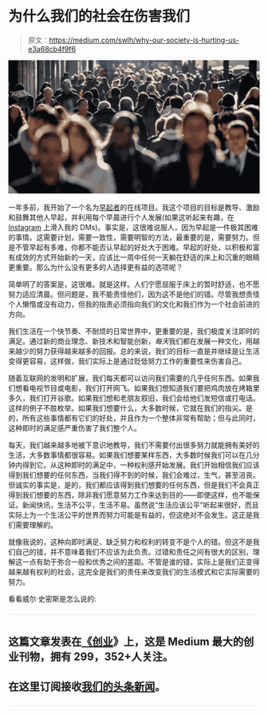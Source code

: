 # 为什么我们的社会在伤害我们

> 原文：<https://medium.com/swlh/why-our-society-is-hurting-us-e3a68cb4f9f6>

![](img/606c7da624162ebb66ba6e9511d5c0c7.png)

一年多前，我开始了一个名为[早起者](http://earlyrisersmovement.com)的在线项目。我这个项目的目标是教导、激励和鼓舞其他人早起，并利用每个早晨进行个人发展(如果这听起来有趣，在 [Instagram](http://instagram.com/earlyrisersmovement) 上滑入我的 DMs)。事实是，这很难说服人，因为早起是一件极其困难的事情。这需要计划，需要一致性，需要明智的方法，最重要的是，需要努力。但是不管早起有多难，你都不能否认早起的好处大于困难。早起的好处，以积极和富有成效的方式开始新的一天，应该比一周中任何一天躺在舒适的床上和沉重的眼睛更重要。那么为什么没有更多的人选择更有益的选项呢？

简单明了的答案是，这很难。就是这样。人们宁愿屈服于床上的暂时舒适，也不愿努力适应清晨。但问题是，我不能责怪他们，因为这不是他们的错。尽管我想责怪个人懒惰或没有动力，但我的指责必须指向我们的文化和我们作为一个社会前进的方向。

我们生活在一个快节奏、不耐烦的日常世界中，更重要的是，我们极度关注即时的满足。通过新的商业理念、新技术和智能创新，*每天*我们都在发展一种文化，用越来越少的努力获得越来越多的回报。总的来说，我们的目标一直是并继续是让生活变得更容易，这样做，我们实际上是通过贬低努力工作的重要性来伤害自己。

随着互联网的发明和扩展，我们每天都可以访问我们需要的几乎任何东西。如果我们想看电视节目或电影，我们打开网飞。如果我们想知道我们要把鸡肉放在烤箱里多久，我们打开谷歌。如果我们想和老朋友叙旧，我们会给他们发短信或打电话。这样的例子不胜枚举。如果我们想要什么，大多数时候，它就在我们的指尖。是的，所有这些事情都有它们的好处，并且作为一个整体非常有帮助；但与此同时，这种即时的满足感严重伤害了我们整个人。

每天，我们越来越多地被下意识地教导，我们不需要付出很多努力就能拥有美好的生活，大多数事情都很容易。如果我们想要某样东西，大多数时候我们可以在几分钟内得到它。从这种即时的满足中，一种权利感开始发展。我们开始相信我们应该得到我们想要的任何东西，当我们得不到的时候，我们会难过，生气，甚至沮丧。但诚实的事实是，是的，我们都应该得到我们想要的任何东西，但是我们不会真正得到我们想要的东西，除非我们愿意努力工作来达到目的——即使这样，也不能保证。新闻快讯，生活不公平，生活不易。虽然说“生活应该公平”听起来很好，而且实际上为一个生活公平的世界而努力可能是有益的，但这绝对不会发生。这正是我们需要理解的。

就像我说的，这种向即时满足、缺乏努力和权利的转变不是个人的错。但这不是我们自己的错，并不意味着我们不应该为此负责。过错和责任之间有很大的区别，理解这一点有助于弥合一般和优秀之间的差距。不管是谁的错，实际上是我们正变得越来越有权利的社会，这完全是我们的责任来改变我们的生活模式和它实际需要的努力。

看看威尔·史密斯是怎么说的:

![](img/731acf26f5d44fdc58d99a6388fe935d.png)

## 这篇文章发表在[《创业](https://medium.com/swlh)》上，这是 Medium 最大的创业刊物，拥有 299，352+人关注。

## 在这里订阅接收[我们的头条新闻](http://growthsupply.com/the-startup-newsletter/)。

![](img/731acf26f5d44fdc58d99a6388fe935d.png)